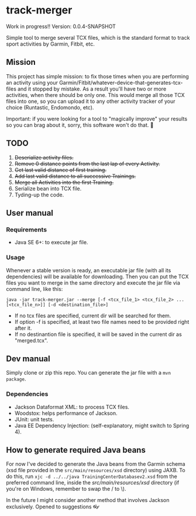 # track-merger
Work in progress!!
Version: 0.0.4-SNAPSHOT

Simple tool to merge several TCX files, which is the standard format to track sport activities by Garmin, Fitbit, etc.

## Mission
This project has simple mission: to fix those times when you are performing an activity using your Garmin/Fitbit/whatever-device-that-generates-tcx-files and it stopped by mistake. As a result you'll have two or more activities, when there should be only one. This would merge all those TCX files into one, so you can upload it to any other activity tracker of your choice (Runtastic, Endomondo, etc).

Important: if you were looking for a tool to "magically improve" your results so you can brag about it, sorry, this software won't do that. :running:

## TODO
1. ~~Deserialize activity files.~~
2. ~~Remove 0 distance points from the last lap of every Activity.~~
3. ~~Get last valid distance of first training.~~
4. ~~Add last valid distance to all successive Trainings.~~
5. ~~Merge all Activities into the first Training.~~
6. Serialize bean into TCX file.
7. Tyding-up the code.

## User manual

### Requirements
- Java SE 6+: to execute jar file.

### Usage
Whenever a stable version is ready, an executable jar file (with all its dependencies) will be available for downloading. Then you can put the TCX files you want to merge in the same directory and execute the jar file via command line, like this:
```
java -jar track-merger.jar --merge [-f <tcx_file_1> <tcx_file_2> ... [<tcx_file_n>]] [-d <destination_file>]
```
- If no tcx files are specified, current dir will be searched for them.
- If option -f is specified, at least two file names need to be provided right after it.
- If no destinantion file is specified, it will be saved in the current dir as "merged.tcx".

## Dev manual
Simply clone or zip this repo. You can generate the jar file with a `mvn package`.

### Dependencies
- Jackson Dataformat XML: to process TCX files.
- Woodstox: helps performance of Jackson.
- JUnit: unit tests.
- Java EE Dependency Injection: (self-explanatory, might switch to Spring 4).

## How to generate required Java beans
For now I've decided to generate the Java beans from the Garmin schema (xsd file provided in the `src/main/resources/xsd` directory) using JAXB. To do this, run `xjc -d ../../java TrainingCenterDatabasev2.xsd` from the preferred command line, inside the _src/main/resources/xsd_ directory (if you're on Windows, remember to swap the / to \\).

In the future I might consider another method that involves Jackson exclusively. Opened to suggestions :eyeglasses:
